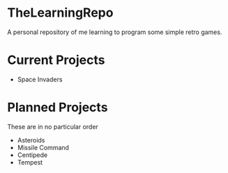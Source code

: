 # TheLearningRepo
A personal repository of me learning to program some simple retro games.

# Current Projects
- Space Invaders

# Planned Projects
These are in no particular order
- Asteroids
- Missile Command
- Centipede
- Tempest
